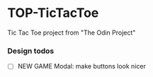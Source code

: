 # TOP-TicTacToe

Tic Tac Toe project from "The Odin Project"

### Design todos

- [ ] NEW GAME Modal: make buttons look nicer
